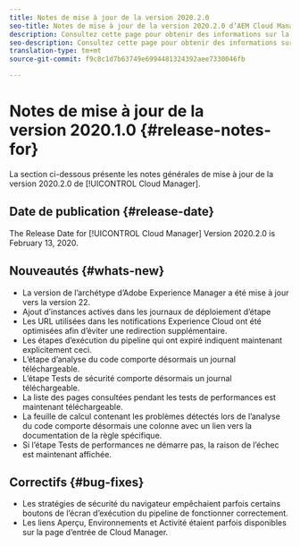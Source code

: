 ```yaml
---
title: Notes de mise à jour de la version 2020.2.0
seo-title: Notes de mise à jour de la version 2020.2.0 d’AEM Cloud Manager
description: Consultez cette page pour obtenir des informations sur la version 2020.2.0 de Cloud Manager
seo-description: Consultez cette page pour obtenir des informations sur la version 2020.2.0 d’AEM Cloud Manager
translation-type: tm+mt
source-git-commit: f9c8c1d7b63749e6994481324392aee7330046fb

---
```


# Notes de mise à jour de la version 2020.1.0 {#release-notes-for}

La section ci-dessous présente les notes générales de mise à jour de la version 2020.2.0 de [!UICONTROL Cloud Manager].

## Date de publication {#release-date}

The Release Date for [!UICONTROL Cloud Manager] Version 2020.2.0 is February 13, 2020.

## Nouveautés {#whats-new}

* La version de l’archétype d’Adobe Experience Manager a été mise à jour vers la version 22.
* Ajout d’instances actives dans les journaux de déploiement d’étape
* Les URL utilisées dans les notifications Experience Cloud ont été optimisées afin d’éviter une redirection supplémentaire.
* Les étapes d’exécution du pipeline qui ont expiré indiquent maintenant explicitement ceci.
* L’étape d’analyse du code comporte désormais un journal téléchargeable.
* L’étape Tests de sécurité comporte désormais un journal téléchargeable.
* La liste des pages consultées pendant les tests de performances est maintenant téléchargeable.
* La feuille de calcul contenant les problèmes détectés lors de l’analyse du code comporte désormais une colonne avec un lien vers la documentation de la règle spécifique.
* Si l’étape Tests de performances ne démarre pas, la raison de l’échec est maintenant affichée.

## Correctifs {#bug-fixes}

* Les stratégies de sécurité du navigateur empêchaient parfois certains boutons de l’écran d’exécution du pipeline de fonctionner correctement.
* Les liens Aperçu, Environnements et Activité étaient parfois disponibles sur la page d’entrée de Cloud Manager.
